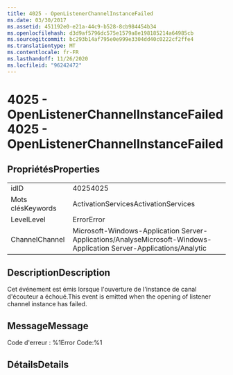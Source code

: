 ```yaml
---
title: 4025 - OpenListenerChannelInstanceFailed
ms.date: 03/30/2017
ms.assetid: 451192e0-e21a-44c9-b528-8cb984454b34
ms.openlocfilehash: d3d9af5796dc575e1579a8e198185214a64985cb
ms.sourcegitcommit: bc293b14af795e0e999e3304dd40c0222cf2ffe4
ms.translationtype: MT
ms.contentlocale: fr-FR
ms.lasthandoff: 11/26/2020
ms.locfileid: "96242472"
---
```

# <a name="4025---openlistenerchannelinstancefailed"></a><span data-ttu-id="16680-102">4025 - OpenListenerChannelInstanceFailed</span><span class="sxs-lookup"><span data-stu-id="16680-102">4025 - OpenListenerChannelInstanceFailed</span></span>

## <a name="properties"></a><span data-ttu-id="16680-103">Propriétés</span><span class="sxs-lookup"><span data-stu-id="16680-103">Properties</span></span>  
  
|||  
|-|-|  
|<span data-ttu-id="16680-104">id</span><span class="sxs-lookup"><span data-stu-id="16680-104">ID</span></span>|<span data-ttu-id="16680-105">4025</span><span class="sxs-lookup"><span data-stu-id="16680-105">4025</span></span>|  
|<span data-ttu-id="16680-106">Mots clés</span><span class="sxs-lookup"><span data-stu-id="16680-106">Keywords</span></span>|<span data-ttu-id="16680-107">ActivationServices</span><span class="sxs-lookup"><span data-stu-id="16680-107">ActivationServices</span></span>|  
|<span data-ttu-id="16680-108">Level</span><span class="sxs-lookup"><span data-stu-id="16680-108">Level</span></span>|<span data-ttu-id="16680-109">Error</span><span class="sxs-lookup"><span data-stu-id="16680-109">Error</span></span>|  
|<span data-ttu-id="16680-110">Channel</span><span class="sxs-lookup"><span data-stu-id="16680-110">Channel</span></span>|<span data-ttu-id="16680-111">Microsoft-Windows-Application Server-Applications/Analyse</span><span class="sxs-lookup"><span data-stu-id="16680-111">Microsoft-Windows-Application Server-Applications/Analytic</span></span>|  
  
## <a name="description"></a><span data-ttu-id="16680-112">Description</span><span class="sxs-lookup"><span data-stu-id="16680-112">Description</span></span>  

 <span data-ttu-id="16680-113">Cet événement est émis lorsque l'ouverture de l'instance de canal d'écouteur a échoué.</span><span class="sxs-lookup"><span data-stu-id="16680-113">This event is emitted when the opening of listener channel instance has failed.</span></span>  
  
## <a name="message"></a><span data-ttu-id="16680-114">Message</span><span class="sxs-lookup"><span data-stu-id="16680-114">Message</span></span>  

 <span data-ttu-id="16680-115">Code d'erreur : %1</span><span class="sxs-lookup"><span data-stu-id="16680-115">Error Code:%1</span></span>  
  
## <a name="details"></a><span data-ttu-id="16680-116">Détails</span><span class="sxs-lookup"><span data-stu-id="16680-116">Details</span></span>

